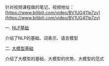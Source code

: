 针对视频课程做的笔记，视频地址：[https://www.bilibili.com/video/BV1UG411p7zv](https://www.bilibili.com/video/BV1UG411p7zv)


一. [NLP基础](./NLP_Basics.md)

介绍了NLP的基础、词表示、语言模型

二. [大模型基础](./Big_Model_Basics.md)

介绍了大模型的基础、大模型的优势、大模型的范式
